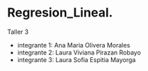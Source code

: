 # Regresion_Lineal.
Taller 3
- integrante 1: Ana Maria Olivera Morales
- integrante 2: Laura Viviana Pirazan Robayo 
- integrante 3: Laura Sofia Espitia Mayorga 
